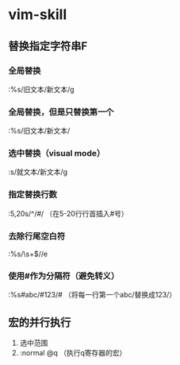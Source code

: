 # vim-skill

## 替换指定字符串F

### 全局替换
:%s/旧文本/新文本/g
### 全局替换，但是只替换第一个
:%s/旧文本/新文本/
### 选中替换（visual mode）
:s/就文本/新文本/g
### 指定替换行数
:5,20s/^/#/ （在5-20行行首插入#号）
### 去除行尾空白符
:%s/\s+$//e
### 使用#作为分隔符（避免转义）
:%s#abc/#123/# （将每一行第一个abc/替换成123/）

## 宏的并行执行
1. 选中范围
2. :normal @q （执行q寄存器的宏）
